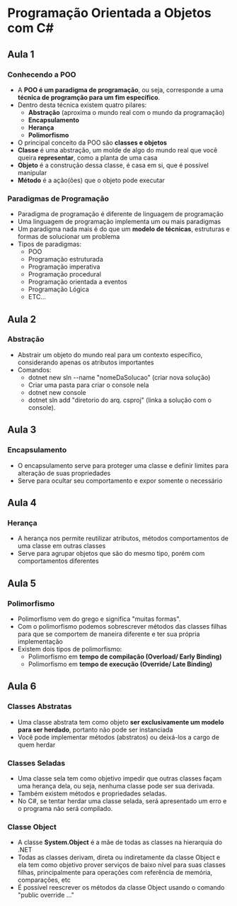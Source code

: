 # Programação Orientada a Objetos com C#

## Aula 1

### Conhecendo a POO
+ A **POO é um paradigma de programação**, ou seja, corresponde a uma **técnica de programção para um fim específico**.
+ Dentro desta técnica existem quatro pilares:
  + **Abstração** (aproxima o mundo real com o mundo da programação)
  + **Encapsulamento** 
  + **Herança**
  + **Polimorfismo**
+ O principal conceito da POO são **classes e objetos**
+ **Classe** é uma abstração, um molde de algo do mundo real que você queira **representar**, como a planta de uma casa
+ **Objeto** é a construção dessa classe, é casa em si, que é possível manipular
+ **Método** é a ação(ões) que o objeto pode executar

### Paradigmas de Programação
+ Paradigma de programação é diferente de linguagem de programação
+ Uma linguagem de programação implementa um ou mais paradigmas
+ Um paradigma nada mais é do que um **modelo de técnicas**, estruturas e formas de solucionar um problema
+ Tipos de paradigmas:
  + POO
  + Programação estruturada
  + Programação imperativa
  + Programação procedural
  + Programação orientada a eventos
  + Programação Lógica
  + ETC...

## Aula 2
### Abstração
+ Abstrair um objeto do mundo real para um contexto específico, considerando apenas os atributos importantes
+ Comandos: 
  + dotnet new sln --name "nomeDaSolucao" (criar nova solução)
  + Criar uma pasta para criar o console nela
  + dotnet new console
  + dotnet sln add "diretorio do arq. csproj" (linka a solução com o console).
  
## Aula 3
### Encapsulamento
+ O encapsulamento serve para proteger uma classe e definir limites para alteração de suas propriedades
+ Serve para ocultar seu comportamento e expor somente o necessário
  
## Aula 4
### Herança
+ A herança nos permite reutilizar atributos, métodos  comportamentos de uma classe em outras classes
+ Serve para agrupar objetos que são do mesmo tipo, porém com comportamentos diferentes

## Aula 5
### Polimorfismo
+ Polimorfismo vem do grego e significa "muitas formas".
+ Com o polimorfismo podemos sobrescrever métodos das classes filhas para que se comportem de maneira diferente e ter sua própria implementação
+ Existem dois tipos de polimorfismo:
  + Polimorfismo em **tempo de compilação (Overload/ Early Binding)**
  + Polimorfismo em **tempo de execução (Override/ Late Binding)**

## Aula 6
### Classes Abstratas
+ Uma classe abstrata tem como objeto **ser exclusivamente um modelo para ser herdado**, portanto não pode ser instanciada
+ Você pode implementar métodos (abstratos) ou deixá-los a cargo de quem herdar

### Classes Seladas
+ Uma classe sela tem como objetivo impedir que outras classes façam uma herança dela, ou seja, nenhuma classe pode ser sua derivada.
+ Também existem métodos e propriedades seladas.
+ No C#, se tentar herdar uma classe selada, será apresentado um erro e o programa não será compilado.

### Classe Object
+ A classe **System.Object** é a mãe de todas as classes na hierarquia do .NET
+ Todas as classes derivam, direta ou indiretamente da classe Object e ela tem como objetivo prover serviços de baixo nível para suas classes filhas, principalmente para operações com referência de memória, comparações, etc
+ É possível reescrever os métodos da classe Object usando o comando "public override ..."
